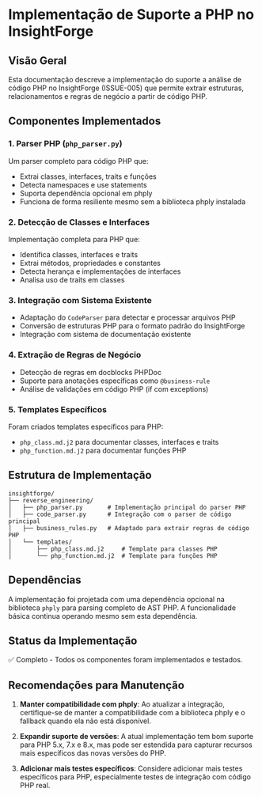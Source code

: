 # Implementação de Suporte a PHP no InsightForge

## Visão Geral
Esta documentação descreve a implementação do suporte a análise de código PHP no InsightForge (ISSUE-005) que permite extrair estruturas, relacionamentos e regras de negócio a partir de código PHP.

## Componentes Implementados

### 1. Parser PHP (`php_parser.py`)
Um parser completo para código PHP que:
- Extrai classes, interfaces, traits e funções
- Detecta namespaces e use statements
- Suporta dependência opcional em phply
- Funciona de forma resiliente mesmo sem a biblioteca phply instalada

### 2. Detecção de Classes e Interfaces
Implementação completa para PHP que:
- Identifica classes, interfaces e traits
- Extrai métodos, propriedades e constantes
- Detecta herança e implementações de interfaces
- Analisa uso de traits em classes

### 3. Integração com Sistema Existente
- Adaptação do `CodeParser` para detectar e processar arquivos PHP
- Conversão de estruturas PHP para o formato padrão do InsightForge
- Integração com sistema de documentação existente

### 4. Extração de Regras de Negócio
- Detecção de regras em docblocks PHPDoc
- Suporte para anotações específicas como `@business-rule`
- Análise de validações em código PHP (if com exceptions)

### 5. Templates Específicos
Foram criados templates específicos para PHP:
- `php_class.md.j2` para documentar classes, interfaces e traits
- `php_function.md.j2` para documentar funções PHP

## Estrutura de Implementação

```
insightforge/
├── reverse_engineering/
│   ├── php_parser.py       # Implementação principal do parser PHP
│   ├── code_parser.py      # Integração com o parser de código principal
│   ├── business_rules.py   # Adaptado para extrair regras de código PHP
│   └── templates/
│       ├── php_class.md.j2     # Template para classes PHP
│       └── php_function.md.j2  # Template para funções PHP
```

## Dependências
A implementação foi projetada com uma dependência opcional na biblioteca `phply` para parsing completo de AST PHP. A funcionalidade básica continua operando mesmo sem esta dependência.

## Status da Implementação
✅ Completo - Todos os componentes foram implementados e testados.

## Recomendações para Manutenção

1. **Manter compatibilidade com phply**: Ao atualizar a integração, certifique-se de manter a compatibilidade com a biblioteca phply e o fallback quando ela não está disponível.

2. **Expandir suporte de versões**: A atual implementação tem bom suporte para PHP 5.x, 7.x e 8.x, mas pode ser estendida para capturar recursos mais específicos das novas versões do PHP.

3. **Adicionar mais testes específicos**: Considere adicionar mais testes específicos para PHP, especialmente testes de integração com código PHP real.